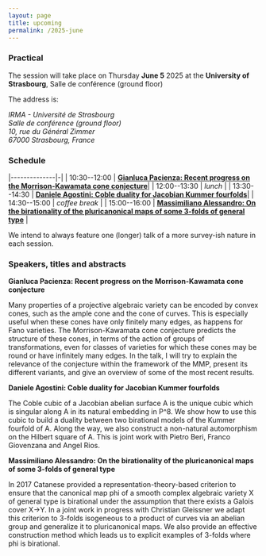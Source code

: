 ```yaml
---
layout: page
title: upcoming
permalink: /2025-june
---
```


### Practical

The session will take place on Thursday **June 5** 2025 at the **University of Strasbourg**, 
Salle de conférence (ground floor)

The address is:
<address>
IRMA - Université de Strasbourg<br>
Salle de conférence (ground floor)<br>
10, rue du Général Zimmer<br>
67000 Strasbourg, France<br>
</address>


### Schedule

|--------------|-|
| 10:30--12:00 | [**Gianluca Pacienza: Recent progress on the Morrison-Kawamata cone conjecture**](#pacienza)|
| 12:00--13:30 | _lunch_ |
| 13:30--14:30 | [**Daniele Agostini: Coble duality for Jacobian Kummer fourfolds**](#agostini)|
| 14:30--15:00 | _coffee break_ |
| 15:00--16:00 | [**Massimiliano Alessandro: On the birationality of the pluricanonical maps of some 3-folds of general type**](#alessandro) |

We intend to always feature one (longer) talk of a more survey-ish nature in each session.

### Speakers, titles and abstracts

**Gianluca Pacienza: Recent progress on the Morrison-Kawamata cone conjecture**
<a name="pacienza"></a>

Many properties of a projective algebraic variety can be encoded by convex
cones, such as the ample cone and the cone of curves. This is especially useful when these cones have only finitely many edges, as happens for Fano varieties. The Morrison-Kawamata cone conjecture predicts the structure of these cones, in terms of the action of groups of transformations, even for classes of varieties for which these cones may be round or have infinitely many edges.
In the talk, I will try to explain the relevance of the conjecture within the framework of the MMP, present its different variants, and give an overview of some of the most recent results. 



**Daniele Agostini: Coble duality for Jacobian Kummer fourfolds**
<a name="agostini"></a>

The Coble cubic of a Jacobian abelian surface A is the unique cubic which is
singular along A in its natural embedding in P^8. We show how to use this cubic to build a duality between
two birational models of the Kummer fourfold of A. Along the way, we also construct a non-natural
automorphism on the Hilbert square of A. This is joint work with Pietro Beri, Franco Giovenzana and
Angel Rios.

**Massimiliano Alessandro: On the birationality of the pluricanonical maps of some 3-folds of general type**
<a name="alessandro"></a>

In 2017 Catanese provided a representation-theory-based criterion to ensure that the canonical map phi of a smooth complex algebraic variety X of general type is birational under the assumption that there exists a Galois cover X->Y. In a joint work in progress with Christian Gleissner we adapt this criterion to 3-folds isogeneous to a product of curves via an abelian group and generalize it to pluricanonical maps. We also provide an effective construction method which leads us to explicit examples of 3-folds where phi is birational.
